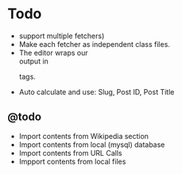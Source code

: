 # Todo

 * support multiple fetchers)
 * Make each fetcher as independent class files.
 * The editor wraps our <div> output in <p> tags.
 * Auto calculate and use: Slug, Post ID, Post Title


## @todo

 * Import contents from Wikipedia section
 * Import contents from local (mysql) database
 * Import contents from URL Calls
 * Impport contents from local files
